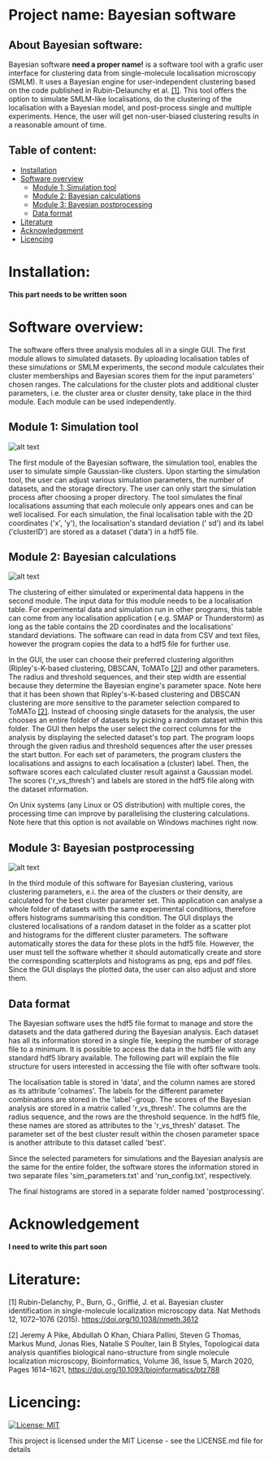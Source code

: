 # Project name: Bayesian software

## About Bayesian software:

Bayesian software **need a proper name!** is a software tool with a grafic user interface for clustering data from
single-molecule localisation microscopy (SMLM). It uses a Bayesian engine for user-independent clustering based on the
code published in Rubin-Delaunchy et al. [[1]](#1). This tool offers the option to simulate SMLM-like localisations, do
the clustering of the localisation with a Bayesian model, and post-process single and multiple experiments. Hence, the
user will get non-user-biased clustering results in a reasonable amount of time.

## Table of content:

- [Installation](#Installation)
- [Software overview](#Software-overview)
  - [Module 1: Simulation tool](#Module-1-Simulation-tool)
  - [Module 2: Bayesian calculations](#Module-2-Bayesian-calculations)
  - [Module 3: Bayesian postprocessing](#Module-3-Bayesian-postprocessing)
  - [Data format](#Data-format)
- [Literature](#Literature)
- [Acknowledgement](#Acknowledgment)
- [Licencing](#Licencing)

# Installation:

**This part needs to be written soon**

# Software overview:

The software offers three analysis modules all in a single GUI. The first module allows to simulated datasets. By
uploading localisation tables of these simulations or SMLM experiments, the second module calculates their cluster
memberships and Bayesian scores them for the input parameters' chosen ranges. The calculations for the cluster plots and
additional cluster parameters, i.e. the cluster area or cluster density, take place in the third module. Each module can
be used independently.

## Module 1: Simulation tool

![alt text](readme_images/simulation.png "Screenshot of the simulation module")

The first module of the Bayesian software, the simulation tool, enables the user to simulate simple Gaussian-like
clusters. Upon starting the simulation tool, the user can adjust various simulation parameters, the number of datasets,
and the storage directory. The user can only start the simulation process after choosing a proper directory. The tool
simulates the final localisations assuming that each molecule only appears ones and can be well localised. For each
simulation, the final localisation table with the 2D coordinates ('x', 'y'), the localisation's standard deviation ('
sd') and its label ('clusterID') are stored as a dataset ('data') in a hdf5 file.

## Module 2: Bayesian calculations

![alt text](readme_images/run.png "Screenshot of the Bayesian module")

The clustering of either simulated or experimental data happens in the second module. The input data for this module
needs to be a localisation table. For experimental data and simulation run in other programs, this table can come from
any localisation application ( e.g. SMAP or Thunderstorm)  as long as the table contains the 2D coordinates and the
localisations' standard deviations. The software can read in data from CSV and text files, however the program copies
the data to a hdf5 file for further use.

In the GUI, the user can choose their preferred clustering algorithm (Ripley's-K-based clustering, DBSCAN,
ToMATo [[2]](#2)) and other parameters. The radius and threshold sequences, and their step width are essential because
they determine the Bayesian engine's parameter space. Note here that it has been shown that Ripley's-K-based clustering
and DBSCAN clustering are more sensitive to the parameter selection compared to ToMATo [[2]](#2). Instead of choosing
single datasets for the analysis, the user chooses an entire folder of datasets by picking a random dataset within this
folder. The GUI then helps the user select the correct columns for the analysis by displaying the selected dataset's top
part. The program loops through the given radius and threshold sequences after the user presses the start button. For
each set of parameters, the program clusters the localisations and assigns to each localisation a (cluster) label. Then,
the software scores each calculated cluster result against a Gaussian model. The scores ('r_vs_thresh') and labels are
stored in the hdf5 file along with the dataset information.

On Unix systems (any Linux or OS distribution) with multiple cores, the processing time can improve by parallelising the
clustering calculations. Note here that this option is not available on Windows machines right now.

## Module 3: Bayesian postprocessing

![alt text](readme_images/post.png "Screenshot of the postprocessing module")

In the third module of this software for Bayesian clustering, various clustering parameters, e.i. the area of the
clusters or their density, are calculated for the best cluster parameter set. This application can analyse a whole
folder of datasets with the same experimental conditions, therefore offers histograms summarising this condition. The
GUI displays the clustered localisations of a random dataset in the folder as a scatter plot and histograms for the
different cluster parameters. The software automatically stores the data for these plots in the hdf5 file. However, the
user must tell the software whether it should automatically create and store the corresponding scatterplots and
histograms as png, eps and pdf files. Since the GUI displays the plotted data, the user can also adjust and store them.

## Data format

The Bayesian software uses the hdf5 file format to manage and store the datasets and the data gathered during the
Bayesian analysis. Each dataset has all its information stored in a single file, keeping the number of storage file to a
minimum. It is possible to access the data in the hdf5 file with any standard hdf5 library available. The following part
will explain the file structure for users interested in accessing the file with ofter software tools.

The localisation table is stored in 'data', and the column names are stored as its attribute 'colnames'. The labels for
the different parameter combinations are stored in the 'label'-group. The scores of the Bayesian analysis are stored in
a matrix called 'r_vs_thresh'. The columns are the radius sequence, and the rows are the threshold sequence. In the hdf5
file, these names are stored as attributes to the 'r_vs_thresh' dataset. The parameter set of the best cluster result
within the chosen parameter space is another attribute to this dataset called 'best'.

Since the selected parameters for simulations and the Bayesian analysis are the same for the entire folder, the software
stores the information stored in two separate files 'sim_parameters.txt' and 'run_config.txt', respectively.

The final histograms are stored in a separate folder named 'postprocessing'.

# Acknowledgement

**I need to write this part soon**

# Literature:

<a id='1'>[1]<a/>
Rubin-Delanchy, P., Burn, G., Griffié, J. et al. Bayesian cluster identification in single-molecule localization
microscopy data. Nat Methods 12, 1072–1076 (2015). https://doi.org/10.1038/nmeth.3612

<a id='2'>[2]<a/>
Jeremy A Pike, Abdullah O Khan, Chiara Pallini, Steven G Thomas, Markus Mund, Jonas Ries, Natalie S Poulter, Iain B
Styles, Topological data analysis quantifies biological nano-structure from single molecule localization microscopy,
Bioinformatics, Volume 36, Issue 5, March 2020, Pages 1614–1621, https://doi.org/10.1093/bioinformatics/btz788

# Licencing:

[![License: MIT](https://img.shields.io/badge/License-MIT-yellow.svg)](https://opensource.org/licenses/MIT)

This project is licensed under the MIT License - see the LICENSE.md file for details
